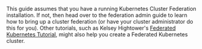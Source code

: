 This guide assumes that you have a running Kubernetes Cluster Federation installation. 
If not, then head over to the federation admin guide to learn how to
bring up a cluster federation (or have your cluster administrator do this for you).
Other tutorials, such as Kelsey Hightower's [Federated Kubernetes Tutorial](https://github.com/kelseyhightower/kubernetes-cluster-federation),
might also help you create a Federated Kubernetes cluster.
